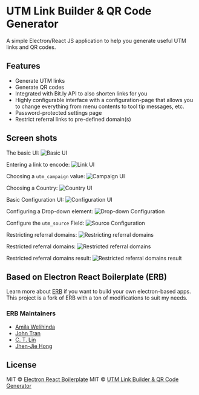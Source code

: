 
# UTM Link Builder & QR Code Generator

A simple Electron/React JS application to help you generate useful UTM links and QR codes.

## Features

- Generate UTM links
- Generate QR codes
- Integrated with Bit.ly API to also shorten links for you
- Highly configurable interface with a configuration-page that allows you to change everything from menu contents to tool tip messages, etc.
- Password-protected settings page
- Restrict referral links to pre-defined domain(s)

## Screen shots

The basic UI:
![Basic UI][basic]

Entering a link to encode:
![Link UI][link]

Choosing a `utm_campaign` value:
![Campaign UI][campaign]

Choosing a Country:
![Country UI][country]

Basic Configuration UI:
![Configuration UI][config]

Configuring a Drop-down element:
![Drop-down Configuration][drop]

Configure the `utm_source` Field:
![Source Configuration][source]

Restricting referral domains:
![Restricting referral domains][restrict]

Restricted referral domains:
![Restricted referral domains][restricted]

Restricted referral domains result:
![Restricted referral domains result][restricted-result]


## Based on Electron React Boilerplate (ERB)

Learn more about [ERB](https://github.com/electron-react-boilerplate/) if you want to build your own electron-based apps. This project is a fork of ERB with a ton of modifications to suit my needs.
### ERB Maintainers

- [Amila Welihinda](https://github.com/amilajack)
- [John Tran](https://github.com/jooohhn)
- [C. T. Lin](https://github.com/chentsulin)
- [Jhen-Jie Hong](https://github.com/jhen0409)

## License

MIT © [Electron React Boilerplate](https://github.com/electron-react-boilerplate)
MIT © [UTM Link Builder & QR Code Generator](https://github.com/davidgs/utm-redux)


[basic]: ./images/utm-redux-basic-ui.png
[campaign]: ./images/utm-redux-campaign-chooser.png
[link]: ./images/utm-redux-link.png
[country]: ./images/utm-redux-country-chooser.png
[config]: ./images/utm-redux-basic-config.png
[drop]: ./images/utm-redux-config-drop.png
[source]: ./images/utm-redux-config-source.png
[restrict]: ./images/utm-redux-restrict.png
[restricted]: ./images/utm-redux-restricted.png
[restricted-result]: ./images/utm-redux-restricted-res.png
